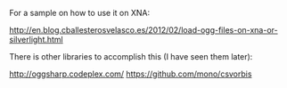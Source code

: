 For a sample on how to use it on XNA:

http://en.blog.cballesterosvelasco.es/2012/02/load-ogg-files-on-xna-or-silverlight.html

There is other libraries to accomplish this (I have seen them later):

http://oggsharp.codeplex.com/
https://github.com/mono/csvorbis